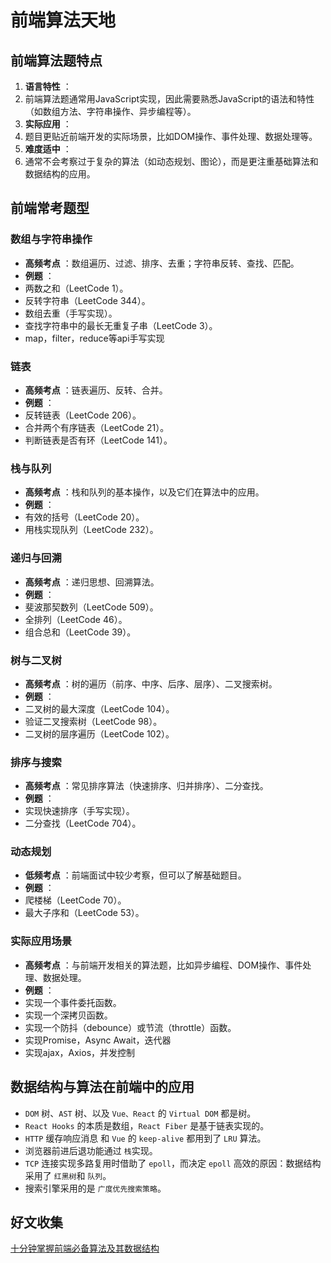 # 前端算法天地

## **前端算法题特点**

1. **语言特性** ：
2. 前端算法题通常用JavaScript实现，因此需要熟悉JavaScript的语法和特性（如数组方法、字符串操作、异步编程等）。
3. **实际应用** ：
4. 题目更贴近前端开发的实际场景，比如DOM操作、事件处理、数据处理等。
5. **难度适中** ：
6. 通常不会考察过于复杂的算法（如动态规划、图论），而是更注重基础算法和数据结构的应用。

## **前端常考题型**

### **数组与字符串操作**

* **高频考点** ：数组遍历、过滤、排序、去重；字符串反转、查找、匹配。
* **例题** ：
* 两数之和（LeetCode 1）。
* 反转字符串（LeetCode 344）。
* 数组去重（手写实现）。
* 查找字符串中的最长无重复子串（LeetCode 3）。
* map，filter，reduce等api手写实现

### **链表**

* **高频考点** ：链表遍历、反转、合并。
* **例题** ：
* 反转链表（LeetCode 206）。
* 合并两个有序链表（LeetCode 21）。
* 判断链表是否有环（LeetCode 141）。

### **栈与队列**

* **高频考点** ：栈和队列的基本操作，以及它们在算法中的应用。
* **例题** ：
* 有效的括号（LeetCode 20）。
* 用栈实现队列（LeetCode 232）。

### **递归与回溯**

* **高频考点** ：递归思想、回溯算法。
* **例题** ：
* 斐波那契数列（LeetCode 509）。
* 全排列（LeetCode 46）。
* 组合总和（LeetCode 39）。

### **树与二叉树**

* **高频考点** ：树的遍历（前序、中序、后序、层序）、二叉搜索树。
* **例题** ：
* 二叉树的最大深度（LeetCode 104）。
* 验证二叉搜索树（LeetCode 98）。
* 二叉树的层序遍历（LeetCode 102）。

### **排序与搜索**

* **高频考点** ：常见排序算法（快速排序、归并排序）、二分查找。
* **例题** ：
* 实现快速排序（手写实现）。
* 二分查找（LeetCode 704）。

### **动态规划**

* **低频考点** ：前端面试中较少考察，但可以了解基础题目。
* **例题** ：
* 爬楼梯（LeetCode 70）。
* 最大子序和（LeetCode 53）。

### **实际应用场景**

* **高频考点** ：与前端开发相关的算法题，比如异步编程、DOM操作、事件处理、数据处理。
* **例题** ：
* 实现一个事件委托函数。
* 实现一个深拷贝函数。
* 实现一个防抖（debounce）或节流（throttle）函数。
* 实现Promise，Async Await，迭代器
* 实现ajax，Axios，并发控制

## 数据结构与算法在前端中的应用

* `DOM` 树、`AST` 树、以及 `Vue、React` 的 `Virtual DOM` 都是树。
* `React Hooks` 的本质是数组，`React Fiber` 是基于链表实现的。
* `HTTP` 缓存响应消息 和 `Vue` 的 `keep-alive` 都用到了 `LRU` 算法。
* 浏览器前进后退功能通过 `栈`实现。
* `TCP` 连接实现多路复用时借助了 `epoll`，而决定 `epoll` 高效的原因：数据结构采用了 `红黑树`和 `队列`。
* 搜索引擎采用的是 `广度优先搜索策略`。

## 好文收集

[十分钟掌握前端必备算法及其数据结构](https://juejin.cn/post/7355655940550869029?searchId=20241221133746CB6BC676777BD1867D88)

